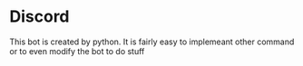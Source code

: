 # Discord
This bot is created by python. It is fairly easy to implemeant other command or to even modify the bot to do stuff
